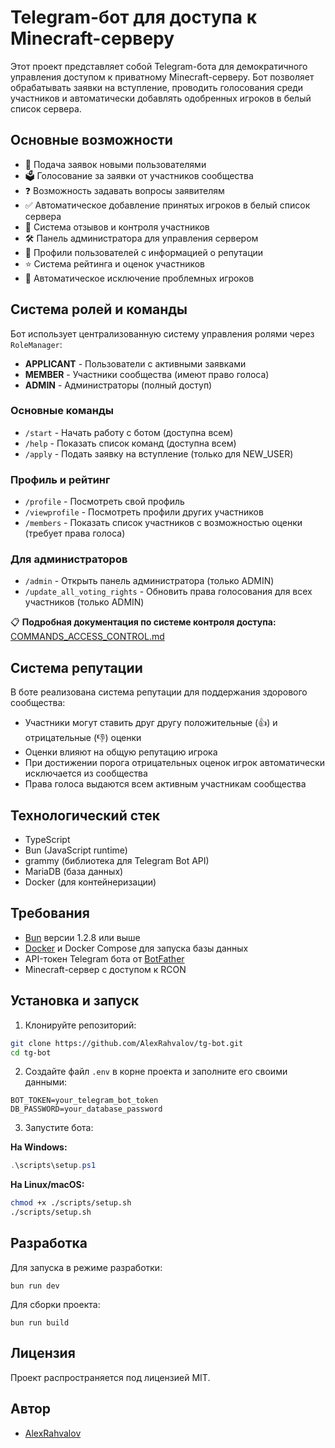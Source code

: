# Telegram-бот для доступа к Minecraft-серверу

Этот проект представляет собой Telegram-бота для демократичного управления доступом к приватному Minecraft-серверу. Бот позволяет обрабатывать заявки на вступление, проводить голосования среди участников и автоматически добавлять одобренных игроков в белый список сервера.

## Основные возможности

- 📝 Подача заявок новыми пользователями
- 🗳️ Голосование за заявки от участников сообщества
- ❓ Возможность задавать вопросы заявителям
- ✅ Автоматическое добавление принятых игроков в белый список сервера
- 👮 Система отзывов и контроля участников
- 🛠️ Панель администратора для управления сервером
- 👤 Профили пользователей с информацией о репутации
- ⭐ Система рейтинга и оценок участников
- 🚫 Автоматическое исключение проблемных игроков

## Система ролей и команды

Бот использует централизованную систему управления ролями через `RoleManager`:

- **APPLICANT** - Пользователи с активными заявками
- **MEMBER** - Участники сообщества (имеют право голоса)
- **ADMIN** - Администраторы (полный доступ)

### Основные команды
- `/start` - Начать работу с ботом (доступна всем)
- `/help` - Показать список команд (доступна всем)
- `/apply` - Подать заявку на вступление (только для NEW_USER)

### Профиль и рейтинг
- `/profile` - Посмотреть свой профиль
- `/viewprofile` - Посмотреть профили других участников
- `/members` - Показать список участников с возможностью оценки (требует права голоса)

### Для администраторов
- `/admin` - Открыть панель администратора (только ADMIN)
- `/update_all_voting_rights` - Обновить права голосования для всех участников (только ADMIN)

📋 **Подробная документация по системе контроля доступа:** [COMMANDS_ACCESS_CONTROL.md](./COMMANDS_ACCESS_CONTROL.md)

## Система репутации

В боте реализована система репутации для поддержания здорового сообщества:

- Участники могут ставить друг другу положительные (👍) и отрицательные (👎) оценки
- Оценки влияют на общую репутацию игрока
- При достижении порога отрицательных оценок игрок автоматически исключается из сообщества
- Права голоса выдаются всем активным участникам сообщества

## Технологический стек

- TypeScript
- Bun (JavaScript runtime)
- grammy (библиотека для Telegram Bot API)
- MariaDB (база данных)
- Docker (для контейнеризации)

## Требования

- [Bun](https://bun.sh) версии 1.2.8 или выше
- [Docker](https://www.docker.com) и Docker Compose для запуска базы данных
- API-токен Telegram бота от [BotFather](https://t.me/BotFather)
- Minecraft-сервер с доступом к RCON

## Установка и запуск

1. Клонируйте репозиторий:
```bash
git clone https://github.com/AlexRahvalov/tg-bot.git
cd tg-bot
```

2. Создайте файл `.env` в корне проекта и заполните его своими данными:
```
BOT_TOKEN=your_telegram_bot_token
DB_PASSWORD=your_database_password
```

3. Запустите бота:

**На Windows:**
```powershell
.\scripts\setup.ps1
```

**На Linux/macOS:**
```bash
chmod +x ./scripts/setup.sh
./scripts/setup.sh
```

## Разработка

Для запуска в режиме разработки:
```
bun run dev
```

Для сборки проекта:
```
bun run build
```

## Лицензия

Проект распространяется под лицензией MIT.

## Автор

- [AlexRahvalov](https://t.me/AlexRahvalov)
